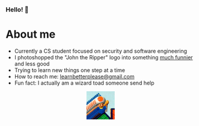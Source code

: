 ### Hello! 👋

# About me
- Currently a CS student focused on security and software engineering
- I photoshopped the "John the Ripper" logo into something [much funnier](https://github.com/An00bRektn/john-the-child) and less good
- Trying to learn new things one step at a time
- How to reach me: learnbetterplease@gmail.com
- Fun fact: I actually am a wizard toad someone send help

<p align="center">
    <img src = "./wizzyboy.jpg" width="75px">
</p>
<!--
**An00bRektn/An00bRektn** is a ✨ _special_ ✨ repository because its `README.md` (this file) appears on your GitHub profile.
-->
